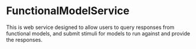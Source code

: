 # FunctionalModelService
This is web service designed to allow users to query responses from functional models, and submit stimuli for models to run against and provide the responses.
